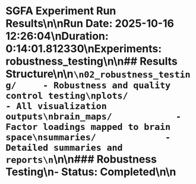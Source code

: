 # SGFA Experiment Run Results\n\n**Run Date:** 2025-10-16 12:26:04\n**Duration:** 0:14:01.812330\n**Experiments:** robustness_testing\n\n## Results Structure\n\n```\n02_robustness_testing/     - Robustness and quality control testing\nplots/                  - All visualization outputs\nbrain_maps/            - Factor loadings mapped to brain space\nsummaries/             - Detailed summaries and reports\n```\n\n### Robustness Testing\n- Status: Completed\n\n